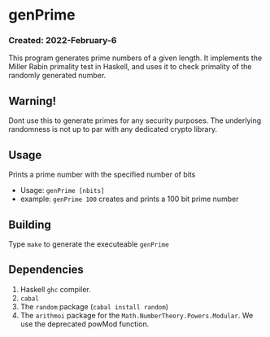 # genPrime
### Created: 2022-February-6

This program generates prime numbers of a given length. It implements the Miller Rabin primality test
in Haskell, and uses it to check primality of the randomly generated number.

## **Warning!**
Dont use this to generate primes for any security purposes. The underlying randomness is not
up to par with any dedicated crypto library.

## Usage
Prints a prime number with the specified number of bits
- Usage: `genPrime [nbits]`
- example: `genPrime 100` creates and prints a 100 bit prime number

## Building
Type `make` to generate the executeable `genPrime`

## Dependencies
1. Haskell `ghc` compiler.
2. `cabal`
3. The `random` package (`cabal install random`)
4. The `arithmoi` package for the `Math.NumberTheory.Powers.Modular`. We use the deprecated powMod function.


